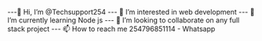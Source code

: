 ---👋 Hi, I’m @Techsupport254
--- 👀 I’m interested in web development
--- 🌱 I’m currently learning Node js
--- 💞️ I’m looking to collaborate on any full stack project
--- 📫 How to reach me 254796851114 - Whatsapp

<!---
Techsupport254/Techsupport254 is a ✨ special ✨ repository because its `README.md` (this file) appears on your GitHub profile.
You can click the Preview link to take a look at your changes.
--->
